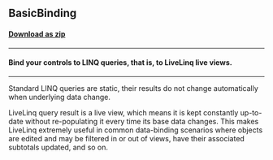 ## BasicBinding
#### [Download as zip](https://grapecity.github.io/DownGit/#/home?url=https://github.com/GrapeCity/ComponentOne-WPF-Samples/tree/master/NET_462/DataSource/CS/LiveLinq/GettingStarted/BasicBinding)
____
#### Bind your controls to LINQ queries, that is, to LiveLinq live views.
____
Standard LINQ queries are static, their results do not change automatically
when underlying data change. 

LiveLinq query result is a live view, which means it is kept constantly
up-to-date without re-populating it every time its base data changes.
This makes LiveLinq extremely useful in common data-binding scenarios where
objects are edited and may be filtered in or out of views, have their
associated subtotals updated, and so on.

